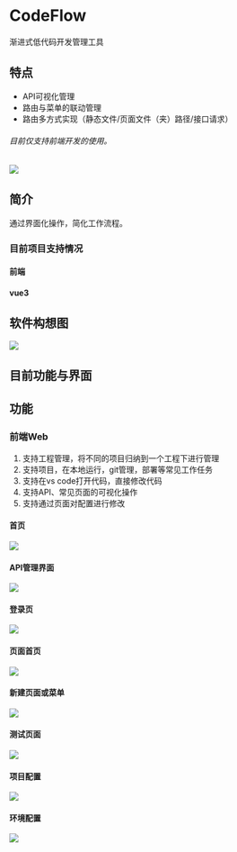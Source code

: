 # CodeFlow
渐进式低代码开发管理工具

## 特点
* API可视化管理
* 路由与菜单的联动管理
* 路由多方式实现（静态文件/页面文件（夹）路径/接口请求）

###### 目前仅支持前端开发的使用。

<img src="./readme/登录页.png" />

## 简介
通过界面化操作，简化工作流程。
### 目前项目支持情况
#### 前端
#### vue3

## 软件构想图
<img src="./readme/codeflow构想图.png" />


## 目前功能与界面

## 功能
### 前端Web
1. 支持工程管理，将不同的项目归纳到一个工程下进行管理
2. 支持项目，在本地运行，git管理，部署等常见工作任务
3. 支持在vs code打开代码，直接修改代码
4. 支持API、常见页面的可视化操作
5. 支持通过页面对配置进行修改

#### 首页
<img src="./readme/首页.png" />

#### API管理界面
<img src="./readme/API管理.png" />

#### 登录页
<img src="./readme/登录页.png" />

#### 页面首页
<img src="./readme/页面首页.png" />

#### 新建页面或菜单
<img src="./readme/新建页面或菜单.png" />

#### 测试页面
<img src="./readme/测试页面.png" />

#### 项目配置
<img src="./readme/项目配置.png" />

#### 环境配置
<img src="./readme/环境配置.png" />